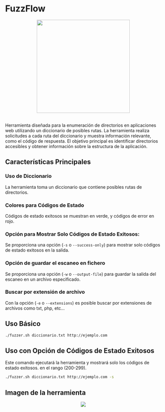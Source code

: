 # FuzzFlow

<div align="center"><img src="https://github.com/0xju4ncaa/FuzzFlow/assets/130152767/8cd34e10-0575-4f7f-aa57-f11c29e0cd42" width="300px"></div><br>

Herramienta diseñada para la enumeración de directorios en aplicaciones web utilizando un diccionario de posibles rutas. La herramienta realiza solicitudes a cada ruta del diccionario y muestra información relevante, como el código de respuesta. El objetivo principal es identificar directorios accesibles y obtener información sobre la estructura de la aplicación.

## Características Principales
### **Uso de Diccionario** 
La herramienta toma un diccionario que contiene posibles rutas de directorios.
### **Colores para Códigos de Estado** 
Códigos de estado exitosos se muestran en verde, y códigos de error en rojo.
### **Opción para Mostrar Solo Códigos de Estado Exitosos:** 
Se proporciona una opción (`-s` o `--success-only`) para mostrar solo códigos de estado exitosos en la salida.
### **Opción de guardar el escaneo en fichero**
Se proporciona una opción (`-w` o `--output-file`) para guardar la salida del escaneo en un archivo especificado.
### **Buscar por extensión de archivo**
Con la opción (`-e` o `--extensions`) es posible buscar por extensiones de archivos como txt, php, etc...

## Uso Básico
```bash
./fuzzer.sh diccionario.txt http://ejemplo.com
```

## Uso con Opción de Códigos de Estado Exitosos
Este comando ejecutará la herramienta y mostrará solo los códigos de estado exitosos. en el rango (200-299).
```bash
./fuzzer.sh diccionario.txt http://ejemplo.com -s
```
## Imagen de la herramienta
<div align="center"><img src="https://github.com/0xju4ncaa/FuzzFlow/assets/130152767/c2c9b6b2-3a2f-466d-a3dc-1d594c77ad12"></div><br>
